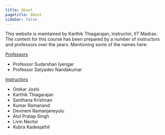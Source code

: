 ```yaml
---
title: About
pagetitle: About
sidebar: false
---
```


This website is maintained by Karthik Thiagarajan, instructor, IIT Madras. The content for this course has been prepared by a number of instructors and professors over the years. Mentioning some of the names here:

<u>Professors</u>

- Professor Sudarshan Iyengar
- Professor Satyadev Nandakumar

<u>Instructors</u>

- Omkar Joshi
- Karthik Thiagarajan
- Santhana Krishnan
- Kumar Ramanand
- Devineni Ramanjaneyulu
- Atul Pratap Singh
- Livin Nector
- Kubra Kadeejathil

 
